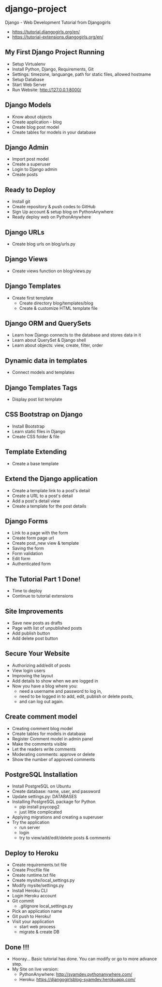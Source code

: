 # django-project
Django - Web Development Tutorial from Djangogirls
- https://tutorial.djangogirls.org/en/
- https://tutorial-extensions.djangogirls.org/en/

## My First Django Project Running
- Setup Virtualenv
- Install Python, Django, Requirements, Git
- Settings: timezone, languange, path for static files, allowed hostname
- Setup Database
- Start Web Server
- Run Website: http://127.0.0.1:8000/

## Django Models
- Know about objects
- Create application - blog
- Create blog post model
- Create tables for models in your database

## Django Admin
- Import post model
- Create a superuser
- Login to Django admin
- Create posts

## Ready to Deploy
- Install git
- Create repository & push codes to GitHub
- Sign Up account & setup blog on PythonAnywhere
- Ready deploy web on PythonAnywhere

## Django URLs
- Create blog urls on blog/urls.py

## Django Views
- Create views function on blog/views.py

## Django Templates
- Create first template
    - Create directory blog/templates/blog
    - Create & customize HTML template file

## Django ORM and QuerySets
- Learn how Django connects to the database and stores data in it
- Learn about QuerySet & Django shell
- Learn about objects: view, create, filter, order

## Dynamic data in templates
- Connect models and templates

## Django Templates Tags
- Display post list template

## CSS Bootstrap on Django
- Install Bootstrap
- Learn static files in Django
- Create CSS folder & file

## Template Extending
- Create a base template

## Extend the Django application
- Create a template link to a post's detail
- Create a URL to a post's detail
- Add a post's detail view
- Create a template for the post details

## Django Forms
- Link to a page with the form
- Create form page url
- Create post_new view & template
- Saving the form
- Form validation
- Edit form
- Authenticated form

## The Tutorial Part 1 Done!
- Time to deploy
- Continue to tutorial extensions

## Site Improvements
- Save new posts as drafts
- Page with list of unpublished posts
- Add publish button
- Add delete post button

## Secure Your Website
- Authorizing add/edit of posts
- View login users
- Improving the layout
- Add details to show when we are logged in
- Now you have a blog where you:
    - need a username and password to log in,
    - need to be logged in to add, edit, publish or delete posts,
    - and can log out again.
    
## Create comment model
- Creating comment blog model
- Create tables for models in database
- Register Comment model in admin panel
- Make the comments visible
- Let the readers write comments
- Moderating comments: approve or delete
- Show the number of approved comments

## PostgreSQL Installation
- Install PostgreSQL on Ubuntu
- Create database: name, user, and password
- Update settings.py: DATABASES
- Installing PostgreSQL package for Python
    - pip install psycopg2
    - just little complicated
- Applying migrations and creating a superuser
- Try the application
    - run server
    - login
    - try to view/add/edit/delete posts & comments

## Deploy to Heroku

- Create requirements.txt file
- Create Procfile file
- Create runtime.txt file
- Create mysite/local_settings.py
- Modify mysite/settings.py
- Install Heroku CLI
- Login Heroku account
- Git commit
    - .gitignore local_settings.py
- Pick an application name
- Git push to Heroku!
- Visit your application
    - start web process
    - migrate & create DB

## Done !!!
- Hooray... Basic tutorial has done. You can modify or go to more advance step.
- My Site on live version:
    - PythonAnywhere: http://syamdev.pythonanywhere.com/
    - Heroku: https://djangogirlsblog-syamdev.herokuapp.com/
